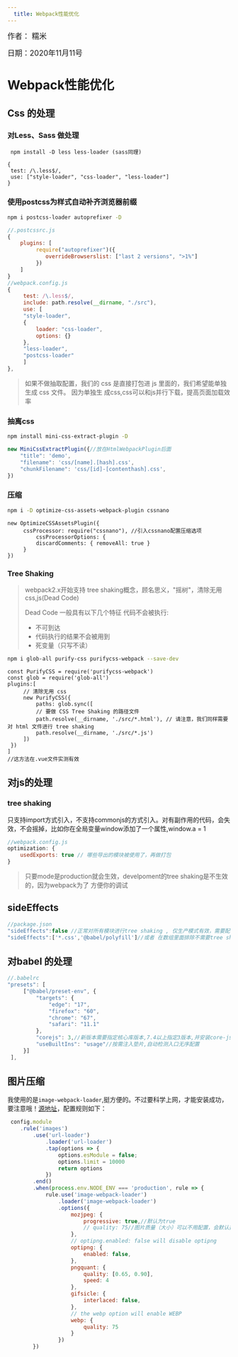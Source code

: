 ```yaml
---
  title: Webpack性能优化
---
```


<big>作者： 糯米</big>

<big>日期：2020年11月11号</big>

# Webpack性能优化

## Css 的处理

### 对Less、Sass 做处理

```bas
 npm install -D less less-loader (sass同理)
```

```jso
{
 test: /\.less$/,
 use: ["style-loader", "css-loader", "less-loader"]
}
```

### 使⽤postcss为样式⾃动补⻬浏览器前缀

```bash
npm i postcss-loader autoprefixer -D
```

```js
//.postcssrc.js
{
    plugins: [
         require("autoprefixer")({
         	overrideBrowserslist: ["last 2 versions", ">1%"]
         })
 	]
}
//webpack.config.js
{
     test: /\.less$/,
     include: path.resolve(__dirname, "./src"),
     use: [
     "style-loader",
     {
         loader: "css-loader",
         options: {}
     },
     "less-loader",
     "postcss-loader"
     ]
},
```

> 如果不做抽取配置，我们的 css 是直接打包进 js ⾥⾯的，我们希望能单独⽣成 css ⽂件。 因为单独⽣ 成css,css可以和js并⾏下载，提⾼⻚⾯加载效率

### 抽离css

```bash
npm install mini-css-extract-plugin -D
```

```js
new MiniCssExtractPlugin({//放在HtmlWebpackPlugin后面
    "title": 'demo',
    "filename": 'css/[name].[hash].css',
    "chunkFilename": 'css/[id]-[contenthash].css',
})
```



### 压缩

```bash
npm i -D optimize-css-assets-webpack-plugin cssnano
```

```JS
new OptimizeCSSAssetsPlugin({
     cssProcessor: require("cssnano"), //引⼊cssnano配置压缩选项
         cssProcessorOptions: {
         discardComments: { removeAll: true }
     }
})
```

### Tree Shaking

> webpack2.x开始⽀持 tree shaking概念，顾名思义，"摇树"，清除⽆⽤ css,js(Dead Code)
>
> Dead Code ⼀般具有以下⼏个特征 代码不会被执⾏: 
>
>  - 不可到达 
>  - 代码执⾏的结果不会被⽤到 
>  - 死变量（只写不读）

```BASH
npm i glob-all purify-css purifycss-webpack --save-dev
```

```JS
const PurifyCSS = require('purifycss-webpack')
const glob = require('glob-all')
plugins:[
     // 清除⽆⽤ css
     new PurifyCSS({
         paths: glob.sync([
         // 要做 CSS Tree Shaking 的路径⽂件
         path.resolve(__dirname, './src/*.html'), // 请注意，我们同样需要对 html ⽂件进⾏ tree shaking
         path.resolve(__dirname, './src/*.js')
     ])
 })
]
//这方法在.vue文件实测有效
```

## 对js的处理

### tree shaking

只⽀持import⽅式引⼊，不⽀持commonjs的⽅式引⼊。对有副作用的代码，会失效，不会摇掉，比如你在全局变量window添加了一个属性,window.a = 1

```js
//webpack.config.js
optimization: {
 	usedExports: true // 哪些导出的模块被使⽤了，再做打包
}
```

> 只要mode是production就会⽣效，develpoment的tree shaking是不⽣效的，因为webpack为了 ⽅便你的调试

## sideEffects 

```js
//package.json
"sideEffects":false //正常对所有模块进⾏tree shaking , 仅⽣产模式有效，需要配合usedExports
"sideEffects":['*.css','@babel/polyfill']//或者 在数组⾥⾯排除不需要tree shaking的模块

```

## 对babel 的处理

```js
//.babelrc 
"presets": [
     ["@babel/preset-env", {
         "targets": {
             "edge": "17",
             "firefox": "60",
             "chrome": "67",
             "safari": "11.1"
         },
         "corejs": 3,//新版本需要指定核⼼库版本,7.4以上指定3版本,并安装core-js3
         "useBuiltIns": "usage"//按需注⼊垫片,自动检测入口无序配置
     }]
 ],
```

## 图片压缩
我使用的是<code>image-webpack-loader</code>,挺方便的。不过要科学上网，才能安装成功，要注意哦！[源地址](https://github.com/tcoopman/image-webpack-loader)，配置规则如下：
```js
 config.module
    .rule('images')
        .use('url-loader')
            .loader('url-loader')
            .tap(options => {
                options.esModule = false;
                options.limit = 10000
                return options
            })
        .end()
        .when(process.env.NODE_ENV === 'production', rule => {
            rule.use('image-webpack-loader')
                .loader('image-webpack-loader')
                .options({
                    mozjpeg: {
                        progressive: true,//默认为true
                        // quality: 75//图片质量（大小）可以不用配置，会默认按照一定比例智能压缩
                    },
                    // optipng.enabled: false will disable optipng
                    optipng: {
                        enabled: false,
                    },
                    pngquant: {
                        quality: [0.65, 0.90],
                        speed: 4
                    },
                    gifsicle: {
                        interlaced: false,
                    },
                    // the webp option will enable WEBP
                    webp: {
                        quality: 75
                    }
                })
        })
```


